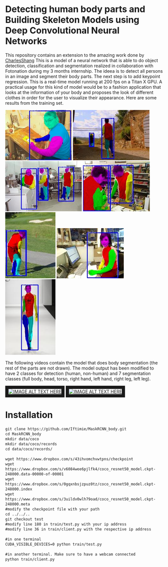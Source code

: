 # Detecting human body parts and Building Skeleton Models using Deep Convolutional Neural Networks

This repository contains an extension to the amazing work done by [CharlesShang](https://github.com/CharlesShang/FastMaskRCNN)
This is a model of a neural network that is able to do object detection, classification and segmentation realized in collaboration with Fotonation during my 3 months internship.
The ideea is to detect all persons in an image and segment their body parts. The next step is to add keypoint regression. This is a real-time model running at 200 fps on a Titan X GPU.
A practical usage for this kind of model would be to a fashion application that looks at the information of your body and proposes the look of different clothes in order for the user to visualize their appearance.
Here are some results from the training set.

![demo](media/testseg57_1.jpg)
![demo](media/testseg122_1.jpg)
![demo](media/testseg226_1.jpg)
![demo](media/testseg255_1.jpg)
![demo](media/testseg293_1.jpg)
![demo](media/testseg296_1.jpg)
![demo](media/testseg305_1.jpg)

The following videos contain the model that does body segmentation (the rest of the parts are not drawn).
The model output has been modified to have 2 classes for detection (human, non-human) and 7 segmentation classes (full body, head, torso, right hand, left hand, right leg, left leg).

<a href="http://www.youtube.com/watch?feature=player_embedded&v=kcdhp1rE4Y4" target="_blank"><img src="http://img.youtube.com/vi/kcdhp1rE4Y4/0.jpg" alt="IMAGE ALT TEXT HERE" width="240" height="180" border="10" /></a>
<a href="http://www.youtube.com/watch?feature=player_embedded&v=qwtCRHeERCo" target="_blank"><img src="http://img.youtube.com/vi/qwtCRHeERCo/0.jpg" alt="IMAGE ALT TEXT HERE" width="240" height="180" border="10" /></a>

# Installation
```
git clone https://github.com/Iftimie/MaskRCNN_body.git
cd MaskRCNN_body
mkdir data/coco
mkdir data/coco/records
cd data/coco/records/

wget https://www.dropbox.com/s/43ihvomchvwtpns/checkpoint
wget https://www.dropbox.com/s/v6084wee6pjlfk4/coco_resnet50_model.ckpt-248000.data-00000-of-00001
wget https://www.dropbox.com/s/0gqxnbsjzpuz0tz/coco_resnet50_model.ckpt-248000.index
wget https://www.dropbox.com/s/3uildv0wlh79oad/coco_resnet50_model.ckpt-248000.meta
#modify the checkpoint file with your path
cd ../../..
git checkout test
#modify line 180 in train/test.py with your ip address
#modify line 36 in train/client.py with the respective ip address

#in one terminal
CUDA_VISIBLE_DEVICES=0 python train/test.py

#in another terminal. Make sure to have a webcam connected
python train/client.py
```
